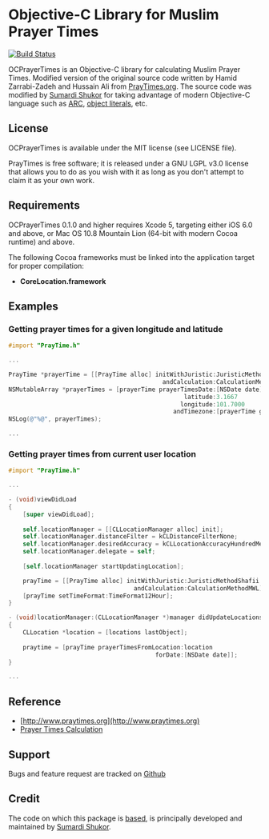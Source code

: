 # Objective-C Library for Muslim Prayer Times

[![Build Status](https://travis-ci.org/sumardi/OCPrayerTimes.png)](https://travis-ci.org/sumardi/OCPrayerTimes)

OCPrayerTimes is an Objective-C library for calculating Muslim Prayer Times. 
Modified version of the original source code written by Hamid Zarrabi-Zadeh and 
Hussain Ali from [PrayTimes.org][1]. The source code was modified by [Sumardi Shukor][2] 
for taking advantage of modern Objective-C language such as [ARC][3], [object literals][4], etc. 

[1]: http://www.praytimes.org
[2]: https://www.twitter.com/sumardi
[3]: http://clang.llvm.org/docs/AutomaticReferenceCounting.html
[4]: http://clang.llvm.org/docs/ObjectiveCLiterals.html

## License 

OCPrayerTimes is available under the MIT license (see LICENSE file).

PrayTimes is free software;  it is released under a GNU LGPL v3.0 license
that allows you to do as you wish with it as long as you don't attempt
to claim it as your own work. 

## Requirements

OCPrayerTimes 0.1.0 and higher requires Xcode 5, targeting either iOS 6.0 and above, 
or Mac OS 10.8 Mountain Lion (64-bit with modern Cocoa runtime) and above.  

The following Cocoa frameworks must be linked into the application target for proper compilation:

* **CoreLocation.framework**

## Examples

### Getting prayer times for a given longitude and latitude

```objective-c
#import "PrayTime.h"

...

PrayTime *prayerTime = [[PrayTime alloc] initWithJuristic:JuristicMethodShafii
                                           andCalculation:CalculationMethodMWL];
NSMutableArray *prayerTimes = [prayerTime prayerTimesDate:[NSDate date]
                                                 latitude:3.1667
                                                longitude:101.7000
                                              andTimezone:[prayerTime getTimeZone]];
NSLog(@"%@", prayerTimes);

...

```

### Getting prayer times from current user location

```objective-c
#import "PrayTime.h"

...

- (void)viewDidLoad
{
    [super viewDidLoad];
	
    self.locationManager = [[CLLocationManager alloc] init];
    self.locationManager.distanceFilter = kCLDistanceFilterNone;
    self.locationManager.desiredAccuracy = kCLLocationAccuracyHundredMeters;
    self.locationManager.delegate = self;
    
    [self.locationManager startUpdatingLocation];

    prayTime = [[PrayTime alloc] initWithJuristic:JuristicMethodShafii
                                   andCalculation:CalculationMethodMWL];
    [prayTime setTimeFormat:TimeFormat12Hour];
}

- (void)locationManager:(CLLocationManager *)manager didUpdateLocations:(NSArray *)locations
{
    CLLocation *location = [locations lastObject];
    
    praytime = [prayTime prayerTimesFromLocation:location
                                         forDate:[NSDate date]];
}

...

```

## Reference

- [http://www.praytimes.org](http://www.praytimes.org)
- [Prayer Times Calculation](http://www.praytimes.org/wiki/Prayer_Times_Calculation)

## Support

Bugs and feature request are tracked on [Github](https://github.com/sumardi/OCPrayerTimes/issues)

## Credit

The code on which this package is [based][5], is principally developed and maintained by [Sumardi Shukor][6].

[5]: http://praytimes.org/about
[6]: https://www.twitter.com/sumardi